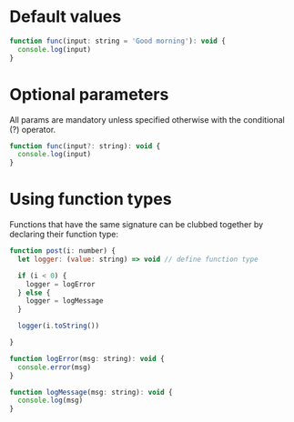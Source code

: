 # Default values

```js
function func(input: string = 'Good morning'): void {
  console.log(input)
}
```

# Optional parameters

All params are mandatory unless specified otherwise with the conditional (?) operator.

```js
function func(input?: string): void {
  console.log(input)
}
```

# Using function types

Functions that have the same signature can be clubbed together by declaring their function type:

```js
function post(i: number) {
  let logger: (value: string) => void // define function type

  if (i < 0) {
    logger = logError
  } else {
    logger = logMessage
  }

  logger(i.toString())

}

function logError(msg: string): void {
  console.error(msg)
}

function logMessage(msg: string): void {
  console.log(msg)
}
```